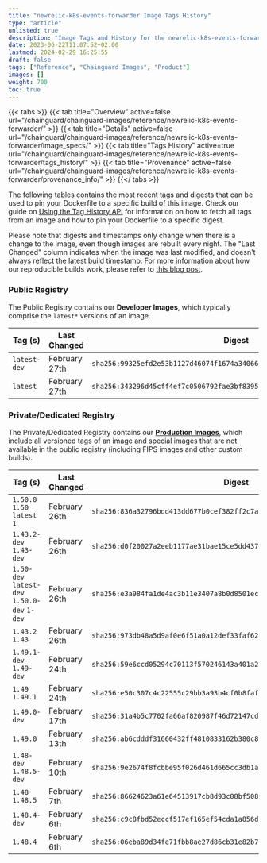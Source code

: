 ```yaml
---
title: "newrelic-k8s-events-forwarder Image Tags History"
type: "article"
unlisted: true
description: "Image Tags and History for the newrelic-k8s-events-forwarder Chainguard Image"
date: 2023-06-22T11:07:52+02:00
lastmod: 2024-02-29 16:25:55
draft: false
tags: ["Reference", "Chainguard Images", "Product"]
images: []
weight: 700
toc: true
---
```


{{< tabs >}}
{{< tab title="Overview" active=false url="/chainguard/chainguard-images/reference/newrelic-k8s-events-forwarder/" >}}
{{< tab title="Details" active=false url="/chainguard/chainguard-images/reference/newrelic-k8s-events-forwarder/image_specs/" >}}
{{< tab title="Tags History" active=true url="/chainguard/chainguard-images/reference/newrelic-k8s-events-forwarder/tags_history/" >}}
{{< tab title="Provenance" active=false url="/chainguard/chainguard-images/reference/newrelic-k8s-events-forwarder/provenance_info/" >}}
{{</ tabs >}}

The following tables contains the most recent tags and digests that can be used to pin your Dockerfile to a specific build of this image. Check our guide on [Using the Tag History API](/chainguard/chainguard-images/using-the-tag-history-api/) for information on how to fetch all tags from an image and how to pin your Dockerfile to a specific digest.

Please note that digests and timestamps only change when there is a change to the image, even though images are rebuilt every night. The "Last Changed" column indicates when the image was last modified, and doesn't always reflect the latest build timestamp. For more information about how our reproducible builds work, please refer to [this blog post](https://www.chainguard.dev/unchained/reproducing-chainguards-reproducible-image-builds).

### Public Registry
The Public Registry contains our **Developer Images**, which typically comprise the `latest*` versions of an image.

| Tag (s)       | Last Changed  | Digest                                                                    |
|---------------|---------------|---------------------------------------------------------------------------|
|  `latest-dev` | February 27th | `sha256:99325efd2e53b1127d46074f1674a3406622cefe3777f4f119507d3dc6561170` |
|  `latest`     | February 27th | `sha256:343296d45cff4ef7c0506792fae3bf8395548ad909685e59760146081f64e654` |


### Private/Dedicated Registry
The Private/Dedicated Registry contains our **[Production Images](https://www.chainguard.dev/chainguard-images)**, which include all versioned tags of an image and special images that are not available in the public registry (including FIPS images and other custom builds).

| Tag (s)                                       | Last Changed  | Digest                                                                    |
|-----------------------------------------------|---------------|---------------------------------------------------------------------------|
|  `1.50.0` `1.50` `latest` `1`                 | February 26th | `sha256:836a32796bdd413dd677b0cef382ff2c7ae8e13f3505cf2055837ec2f308fab2` |
|  `1.43.2-dev` `1.43-dev`                      | February 26th | `sha256:d0f20027a2eeb1177ae31bae15ce5dd437f0312294227c8d50a0ed1df3549ce4` |
|  `1.50-dev` `latest-dev` `1.50.0-dev` `1-dev` | February 26th | `sha256:e3a984fa1de4ac3b11e3407a8b0d8501ec8f15c99d238794bf5b030b6c10c027` |
|  `1.43.2` `1.43`                              | February 26th | `sha256:973db48a5d9af0e6f51a0a12def33faf62f225536e51526aeb3ff3aa9853657d` |
|  `1.49.1-dev` `1.49-dev`                      | February 24th | `sha256:59e6ccd05294c70113f570246143a401a23a8d5c2b60c2433c2d3be60881b160` |
|  `1.49` `1.49.1`                              | February 24th | `sha256:e50c307c4c22555c29bb3a93b4cf0b8faf10e2a277f7c1a6236cd8e5a9db292f` |
|  `1.49.0-dev`                                 | February 17th | `sha256:31a4b5c7702fa66af820987f46d72147cd28a2a97ce6e89c80e1f24f34a91ff6` |
|  `1.49.0`                                     | February 13th | `sha256:ab6cdddf31660432ff4810833162b380c8b98b8a2ddac71c7e95d34eb4a352fb` |
|  `1.48-dev` `1.48.5-dev`                      | February 10th | `sha256:9e2674f8fcbbe95f026d461d665cc3db1a6476218e73f9652a3f9957e11f679b` |
|  `1.48` `1.48.5`                              | February 7th  | `sha256:86624623a61e64513917cb8d93c08bf5086ba375463eb31d0f4a094d2ee710ab` |
|  `1.48.4-dev`                                 | February 6th  | `sha256:c9c8fbd52eccf517ef165ef54cda1a856d51e996f12e7862ca6ca0b15c4b130a` |
|  `1.48.4`                                     | February 6th  | `sha256:06eba89d34fe71fbb8ae27d86cb31e82b71586ffe6f5c1ed57b06c2ee4bd9537` |

